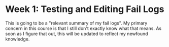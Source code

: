 # Week 1: Testing and Editing Fail Logs

This is going to be a "relevant summary of my fail logs". My primary concern in this course is that I still don't exactly know what that means. As soon as I figure that out, this will be updated to reflect my newfound knowledge.
